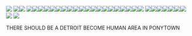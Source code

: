 ![](https://64.media.tumblr.com/7f0f29206a6ec17c7670a69cd40b0478/91bb6b623c07e82c-11/s100x200/9357f1a3622904efa208fede3030fcb00a552b70.gifv)
![](https://64.media.tumblr.com/8eefa88953b55f47124d039097b44aa6/0a844093c4702aee-c0/s100x200/33a28a8c74e3060519acf53a0cdb67ce16fe408b.gifv)![](https://64.media.tumblr.com/a2e781d97fac40f1c02bc0bf5eadf04a/0a844093c4702aee-c1/s100x200/d02e796092fde4aa939e8ba7f83b2b7c8ec88aaf.gifv)
![](https://64.media.tumblr.com/d6fb9b4f2da65679ebc8fe4d1d99381f/f07ec2248f381375-19/s100x200/925031df32169f8263cd606794a2d039591bb410.gifv)![](https://64.media.tumblr.com/8ea6a8c9397e2997fe35802661320be4/23e83896a48037ad-a3/s100x200/f7833a39be9d12864053a1bd8864dce0aae06bc6.jpg)![](https://64.media.tumblr.com/03cac4c4f9240a24947811bab0f235d0/2adcf2b90ab0737f-4c/s100x200/cc4dbf2b6d855ebfd26eead5311b727011c746e0.gifv)![](https://64.media.tumblr.com/39318bd95c00a1a6bef11a2884f95f01/a58857c341b78289-47/s100x200/300113a2f9ef7f79156dfc57249f28d638210931.gifv)![](https://64.media.tumblr.com/da5b0b0d18c21a7ffc57e49ee339412e/f876a992e9b16b9b-18/s100x200/01b1c88fedb7d5018aa46cf7e1ea7556004059ec.gifv)![](https://64.media.tumblr.com/fdac7e16f2cdd2832a000e1950ccf868/0f36c02fcf827d35-2e/s100x200/12a90bd40b335a25361e48c903bc34f2c5b61c04.gifv)![](https://64.media.tumblr.com/af6d000ad66719846a6606c514f81535/04bd1670dcb23b8a-24/s100x200/146622b5c9d90f199a884179379ea20ab6490593.gifv)![](https://64.media.tumblr.com/37340b43ebeb03f7810b9e519847fbfd/33ec4104a23db0d4-a6/s250x400/3fd130c860ecb6c41bff64427a3092b3fb8ce7e7.webp)![](https://64.media.tumblr.com/a35ec30638a6c953efcff6cc98867312/33ec4104a23db0d4-b5/s100x200/44141a4ea75a7ce7a04ced9d95c6baf170438934.gifv)![](https://64.media.tumblr.com/a32b7e6309af4f8c34c6f9379377eb8e/164fef06ca1e114b-5f/s100x200/3434aec7544e4df139066fc93d01259d412f0045.gifv)![](https://64.media.tumblr.com/bfaff8946f9f639ded273e3d0c6f2caa/64fd72d872061a87-30/s250x400/d05d0c1e3e2b774e2cb4abb69507bcd2369bf18d.gifv)![](https://64.media.tumblr.com/e46000f5497361f3410109ac2fdb0c86/f902fe30877235e8-16/s100x200/1125f6390595dde485306349bd95ae99402c5ef1.gifv)![](https://64.media.tumblr.com/003748ee989ec6c9b4a4ad6f9569e93c/f902fe30877235e8-85/s100x200/947fb59fd0aa1eeeb0230980be0fee688b7498f8.gifv)![](https://64.media.tumblr.com/252532f3162414b9e1cb1e90ef9128b1/a275af98f60f2295-ff/s250x400/15b1dbd1ba3bc669cc7a0bfaba8470626c0b9c93.gifv)![](https://64.media.tumblr.com/614ac0a47b50a4dd1042f1cf71d6d32e/f4d186d4210bac24-b1/s100x200/1dace9023c3ad3fea3e5f03eeafa383dda227b4f.gifv)![](https://64.media.tumblr.com/b6e102077291b7ca1ad7213ecdbc2192/d8e718320e888f62-54/s250x400/70368a2fda320bb4fc0476c19765ec4606cbe9f1.pnj)![](https://64.media.tumblr.com/aded84ad3f7f918f1065d81fbbde1e52/6c02469fe7b36bc5-3e/s100x200/c056b2fdba884c45007918178f5a0044541b52e1.gifv)![](https://64.media.tumblr.com/02d7a77949821e07b621e9802a200e46/090d4fdcf0be8032-d4/s100x200/7eb86c547a4ee0019eaea44f0917d335cef4235a.gifv)![](https://64.media.tumblr.com/0e73a95008515281e59a021e2b032b76/6c02469fe7b36bc5-b9/s100x200/c49a188c7e5e45848618af40f198991a97b98711.gifv)![](https://files.catbox.moe/9nuf6v.jpg)
![](https://64.media.tumblr.com/2b4ca5805de53f643f6561de1ee74996/392e421b024fad25-31/s100x200/5d8faa09343b63f72fea91b2b61923fd5dc480bf.gifv)![](https://file.garden/ZuZ2lbGXMH8X3xdK/ezgif.com-resize.png)![](https://64.media.tumblr.com/06396a3aba935b88c72d980d6018778d/a9a7655732edd5c6-2e/s100x200/cdeaecf8e6a63048c15632a50a11a6ee04c33d88.gifv)![](https://64.media.tumblr.com/c00317ac54f8015184d21787c8b7010e/bad77b30b3ba189f-17/s100x200/1a36548941f866f7550e7c14f5e5d5904925df6d.gifv)![](https://64.media.tumblr.com/2268c6bfbae2710f3acdebfc3519b45c/26dfb3a33567794c-2f/s100x200/a11db4ee167eabebae889986f339accecfe1bd12.gifv)![](https://64.media.tumblr.com/7a318bde1ff6249ca34e021c415844b2/33a74576316e8805-73/s100x200/95182041b0fbb868109e6ca217615a838722a6f9.gifv)![](https://64.media.tumblr.com/9bac15ab7d33314f3b737584a8cd755a/d079a0eca9d11bc3-0d/s250x400/35b70ae785b4167d4de127137716debb4b4dffa9.gifv) ![](https://private-user-images.githubusercontent.com/185000921/380195013-930c864f-c2b4-46aa-b21d-f8e06fc1242a.gif?jwt=eyJhbGciOiJIUzI1NiIsInR5cCI6IkpXVCJ9.eyJpc3MiOiJnaXRodWIuY29tIiwiYXVkIjoicmF3LmdpdGh1YnVzZXJjb250ZW50LmNvbSIsImtleSI6ImtleTUiLCJleHAiOjE3MzEyNjk0MDUsIm5iZiI6MTczMTI2OTEwNSwicGF0aCI6Ii8xODUwMDA5MjEvMzgwMTk1MDEzLTkzMGM4NjRmLWMyYjQtNDZhYS1iMjFkLWY4ZTA2ZmMxMjQyYS5naWY_WC1BbXotQWxnb3JpdGhtPUFXUzQtSE1BQy1TSEEyNTYmWC1BbXotQ3JlZGVudGlhbD1BS0lBVkNPRFlMU0E1M1BRSzRaQSUyRjIwMjQxMTEwJTJGdXMtZWFzdC0xJTJGczMlMkZhd3M0X3JlcXVlc3QmWC1BbXotRGF0ZT0yMDI0MTExMFQyMDA1MDVaJlgtQW16LUV4cGlyZXM9MzAwJlgtQW16LVNpZ25hdHVyZT00ZWNjZTIxNWU1YzEwZGFmODk3ZDgzODRhMTIwYmRkMzJmM2Y4YzRjZWQwZDliZjY2N2QzZGYzZGI1Y2Y2YTliJlgtQW16LVNpZ25lZEhlYWRlcnM9aG9zdCJ9.Xr8CW6jdEk_-vPGST1oDEivHbjwiQJKMj-xZiPtFjSc) ![](https://64.media.tumblr.com/dd62fa8000e9dd9e009d12523acd1fa7/f06d09507e506cb1-f3/s100x200/c2099e017e1fdb54bff729d34aa3b917577f11cf.gifv)

THERE SHOULD BE A DETROIT BECOME HUMAN AREA IN PONYTOWN
